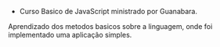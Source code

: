 * Curso Basico de JavaScript ministrado por Guanabara.

Aprendizado dos metodos basicos sobre a linguagem, onde foi implementado uma aplicação simples.

